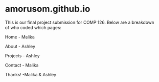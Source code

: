 # amorusom.github.io

This is our final project submission for COMP 126. Below are a breakdown of who coded which pages: 

<p> Home - Malika </p>
<p> About - Ashley </p>
<p> Projects - Ashley </p>
<p> Contact - Malika </p>

<p> Thanks! -Malika & Ashley </p>
